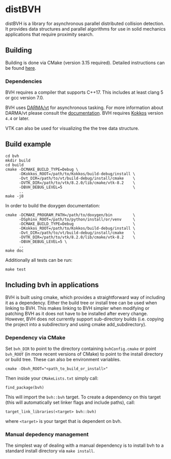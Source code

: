 # distBVH

distBVH is a library for asynchronous parallel distributed collision detection. It provides data
structures and parallel algorithms for use in solid mechanics applications that
require proximity search.

## Building

Building is done via CMake (version 3.15 required). Detailed instructions can be found [here](http://bvh.gitlab.lan/building.html).

### Dependencies

BVH requires a compiler that supports C++17. This includes at least clang 5 or gcc version 7.0.

BVH uses [DARMA/vt](https://github.com/DARMA-tasking/vt) for asynchronous tasking. For more information about DARMA/vt
please consult the [documentation](https://darma-tasking.github.io/docs/html/index.html).
BVH requires [Kokkos](https://github.com/kokkos/kokkos) version `4.4` or later.

VTK can also be used for visualizing the the tree data structure.

## Build example

```{.bash}
cd bvh
mkdir build
cd build
cmake -DCMAKE_BUILD_TYPE=Debug \
      -DKokkos_ROOT=/path/to/Kokkos/build-debug/install \
      -Dvt_DIR=/path/to/vt/build-debug/install/cmake    \
      -DVTK_DIR=/path/to/vtk/8.2.0/lib/cmake/vtk-8.2    \
      -DBVH_DEBUG_LEVEL=5                               \
      ..
make -j8
```

In order to build the doxygen documentation:

```{.bash}
cmake -DCMAKE_PROGRAM_PATH=/path/to/doxygen/bin         \
      -DSphinx_ROOT=/path/to/python/install/or/venv     \
      -DCMAKE_BUILD_TYPE=Debug                          \
      -DKokkos_ROOT=/path/to/Kokkos/build-debug/install \
      -Dvt_DIR=/path/to/vt/build-debug/install/cmake    \
      -DVTK_DIR=/path/to/vtk/8.2.0/lib/cmake/vtk-8.2    \
      -DBVH_DEBUG_LEVEL=5 \
      ..
make doc
```

Additionally all tests can be run:

```{.bash}
make test
```

## Including bvh in applications

BVH is built using cmake, which provides a straightforward way of including it as a dependency.
Either the build tree or install tree can be used when linking to BVH. This makes linking to BVH
simpler when modifying or patching BVH as it does not have to be installed after every change.
However, BVH does not currently support sub-directory builds (i.e. copying the project into
a subdirectory and using cmake add_subdirectory).

### Dependency via CMake

Set `bvh_DIR` to point to the directory containing `bvhConfig.cmake` or point `bvh_ROOT`
(in more recent versions of CMake) to point to the install directory or build tree. These
can also be environment variables.

```{.bash}
cmake -Dbvh_ROOT="<path_to_build_or_install>"
```

Then inside your `CMakeLists.txt` simply call:

```{.cmake}
find_package(bvh)
```

This will import the `bvh::bvh` target. To create a dependency on this target (this will automatically set linker flags and include paths), call:

```{.cmake}
target_link_libraries(<target> bvh::bvh)
```

where `<target>` is your target that is dependent on bvh.

### Manual depedency management

The simplest way of dealing with a manual dependency is to install bvh to a standard install directory via `make install`.
